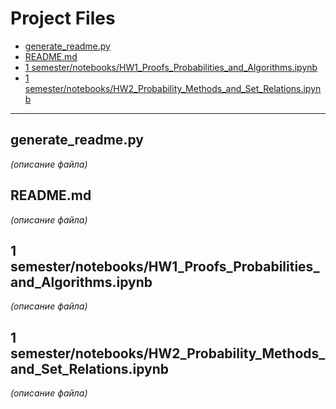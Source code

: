# Project Files

- [generate_readme.py](#generate-readmepy)
- [README.md](#readmemd)
- [1 semester/notebooks/HW1_Proofs_Probabilities_and_Algorithms.ipynb](#1-semester/notebooks/hw1-proofs-probabilities-and-algorithmsipynb)
- [1 semester/notebooks/HW2_Probability_Methods_and_Set_Relations.ipynb](#1-semester/notebooks/hw2-probability-methods-and-set-relationsipynb)

---

## generate_readme.py

*(описание файла)*

## README.md

*(описание файла)*

## 1 semester/notebooks/HW1_Proofs_Probabilities_and_Algorithms.ipynb

*(описание файла)*

## 1 semester/notebooks/HW2_Probability_Methods_and_Set_Relations.ipynb

*(описание файла)*
